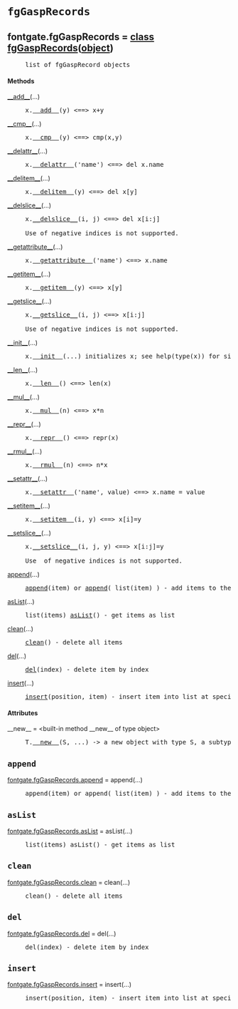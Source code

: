 

<a name="fontgate.fgGaspRecords"></a>

# `fgGaspRecords`


<dt class="class"><h2><span class="class-name">fontgate.fgGaspRecords</span> = <a name="fontgate.fgGaspRecords" href="#fontgate.fgGaspRecords">class fgGaspRecords</a>(<a href="./__builtin__.html#object">object</a>)</h2></dt><dd class="class"><dd>


<pre class="doc" markdown="0">list of fgGaspRecord objects</pre>


</dd><h4 class="head-methods">Methods </h4><dl class="function"><dt><a name="fgGaspRecords-__add__" href="#fgGaspRecords-__add__"><span class="function-name">__add__</span></a><span class="argspec">(...)</span></dt><dd>

<pre class="doc" markdown="0">x.<a href="#fontgate.fgGaspRecords-__add__">__add__</a>(y) <==> x+y</pre>

</dd></dl>
<dl class="function"><dt><a name="fgGaspRecords-__cmp__" href="#fgGaspRecords-__cmp__"><span class="function-name">__cmp__</span></a><span class="argspec">(...)</span></dt><dd>

<pre class="doc" markdown="0">x.<a href="#fontgate.fgGaspRecords-__cmp__">__cmp__</a>(y) <==> cmp(x,y)</pre>

</dd></dl>
<dl class="function"><dt><a name="fgGaspRecords-__delattr__" href="#fgGaspRecords-__delattr__"><span class="function-name">__delattr__</span></a><span class="argspec">(...)</span></dt><dd>

<pre class="doc" markdown="0">x.<a href="#fontgate.fgGaspRecords-__delattr__">__delattr__</a>('name') <==> del x.name</pre>

</dd></dl>
<dl class="function"><dt><a name="fgGaspRecords-__delitem__" href="#fgGaspRecords-__delitem__"><span class="function-name">__delitem__</span></a><span class="argspec">(...)</span></dt><dd>

<pre class="doc" markdown="0">x.<a href="#fontgate.fgGaspRecords-__delitem__">__delitem__</a>(y) <==> del x[y]</pre>

</dd></dl>
<dl class="function"><dt><a name="fgGaspRecords-__delslice__" href="#fgGaspRecords-__delslice__"><span class="function-name">__delslice__</span></a><span class="argspec">(...)</span></dt><dd>

<pre class="doc" markdown="0">x.<a href="#fontgate.fgGaspRecords-__delslice__">__delslice__</a>(i, j) <==> del x[i:j]

Use of negative indices is not supported.</pre>

</dd></dl>
<dl class="function"><dt><a name="fgGaspRecords-__getattribute__" href="#fgGaspRecords-__getattribute__"><span class="function-name">__getattribute__</span></a><span class="argspec">(...)</span></dt><dd>

<pre class="doc" markdown="0">x.<a href="#fontgate.fgGaspRecords-__getattribute__">__getattribute__</a>('name') <==> x.name</pre>

</dd></dl>
<dl class="function"><dt><a name="fgGaspRecords-__getitem__" href="#fgGaspRecords-__getitem__"><span class="function-name">__getitem__</span></a><span class="argspec">(...)</span></dt><dd>

<pre class="doc" markdown="0">x.<a href="#fontgate.fgGaspRecords-__getitem__">__getitem__</a>(y) <==> x[y]</pre>

</dd></dl>
<dl class="function"><dt><a name="fgGaspRecords-__getslice__" href="#fgGaspRecords-__getslice__"><span class="function-name">__getslice__</span></a><span class="argspec">(...)</span></dt><dd>

<pre class="doc" markdown="0">x.<a href="#fontgate.fgGaspRecords-__getslice__">__getslice__</a>(i, j) <==> x[i:j]

Use of negative indices is not supported.</pre>

</dd></dl>
<dl class="function"><dt><a name="fgGaspRecords-__init__" href="#fgGaspRecords-__init__"><span class="function-name">__init__</span></a><span class="argspec">(...)</span></dt><dd>

<pre class="doc" markdown="0">x.<a href="#fontgate.fgGaspRecords-__init__">__init__</a>(...) initializes x; see help(type(x)) for signature</pre>

</dd></dl>
<dl class="function"><dt><a name="fgGaspRecords-__len__" href="#fgGaspRecords-__len__"><span class="function-name">__len__</span></a><span class="argspec">(...)</span></dt><dd>

<pre class="doc" markdown="0">x.<a href="#fontgate.fgGaspRecords-__len__">__len__</a>() <==> len(x)</pre>

</dd></dl>
<dl class="function"><dt><a name="fgGaspRecords-__mul__" href="#fgGaspRecords-__mul__"><span class="function-name">__mul__</span></a><span class="argspec">(...)</span></dt><dd>

<pre class="doc" markdown="0">x.<a href="#fontgate.fgGaspRecords-__mul__">__mul__</a>(n) <==> x*n</pre>

</dd></dl>
<dl class="function"><dt><a name="fgGaspRecords-__repr__" href="#fgGaspRecords-__repr__"><span class="function-name">__repr__</span></a><span class="argspec">(...)</span></dt><dd>

<pre class="doc" markdown="0">x.<a href="#fontgate.fgGaspRecords-__repr__">__repr__</a>() <==> repr(x)</pre>

</dd></dl>
<dl class="function"><dt><a name="fgGaspRecords-__rmul__" href="#fgGaspRecords-__rmul__"><span class="function-name">__rmul__</span></a><span class="argspec">(...)</span></dt><dd>

<pre class="doc" markdown="0">x.<a href="#fontgate.fgGaspRecords-__rmul__">__rmul__</a>(n) <==> n*x</pre>

</dd></dl>
<dl class="function"><dt><a name="fgGaspRecords-__setattr__" href="#fgGaspRecords-__setattr__"><span class="function-name">__setattr__</span></a><span class="argspec">(...)</span></dt><dd>

<pre class="doc" markdown="0">x.<a href="#fontgate.fgGaspRecords-__setattr__">__setattr__</a>('name', value) <==> x.name = value</pre>

</dd></dl>
<dl class="function"><dt><a name="fgGaspRecords-__setitem__" href="#fgGaspRecords-__setitem__"><span class="function-name">__setitem__</span></a><span class="argspec">(...)</span></dt><dd>

<pre class="doc" markdown="0">x.<a href="#fontgate.fgGaspRecords-__setitem__">__setitem__</a>(i, y) <==> x[i]=y</pre>

</dd></dl>
<dl class="function"><dt><a name="fgGaspRecords-__setslice__" href="#fgGaspRecords-__setslice__"><span class="function-name">__setslice__</span></a><span class="argspec">(...)</span></dt><dd>

<pre class="doc" markdown="0">x.<a href="#fontgate.fgGaspRecords-__setslice__">__setslice__</a>(i, j, y) <==> x[i:j]=y

Use  of negative indices is not supported.</pre>

</dd></dl>
<dl class="function"><dt><a name="fgGaspRecords-append" href="#fgGaspRecords-append"><span class="function-name">append</span></a><span class="argspec">(...)</span></dt><dd>

<pre class="doc" markdown="0"><a href="#fontgate.fgGaspRecords-append">append</a>(item) or <a href="#fontgate.fgGaspRecords-append">append</a>( list(item) ) - add items to the end of the list</pre>

</dd></dl>
<dl class="function"><dt><a name="fgGaspRecords-asList" href="#fgGaspRecords-asList"><span class="function-name">asList</span></a><span class="argspec">(...)</span></dt><dd>

<pre class="doc" markdown="0">list(items) <a href="#fontgate.fgGaspRecords-asList">asList</a>() - get items as list</pre>

</dd></dl>
<dl class="function"><dt><a name="fgGaspRecords-clean" href="#fgGaspRecords-clean"><span class="function-name">clean</span></a><span class="argspec">(...)</span></dt><dd>

<pre class="doc" markdown="0"><a href="#fontgate.fgGaspRecords-clean">clean</a>() - delete all items</pre>

</dd></dl>
<dl class="function"><dt><a name="fgGaspRecords-del" href="#fgGaspRecords-del"><span class="function-name">del</span></a><span class="argspec">(...)</span></dt><dd>

<pre class="doc" markdown="0"><a href="#fontgate.fgGaspRecords-del">del</a>(index) - delete item by index</pre>

</dd></dl>
<dl class="function"><dt><a name="fgGaspRecords-insert" href="#fgGaspRecords-insert"><span class="function-name">insert</span></a><span class="argspec">(...)</span></dt><dd>

<pre class="doc" markdown="0"><a href="#fontgate.fgGaspRecords-insert">insert</a>(position, item) - insert item into list at specified position</pre>

</dd></dl>

  <h4 class="head-attrs">Attributes </h4><dl><dt><span class="other-name">__new__</span> = &lt;built-in method __new__ of type object&gt;<dd>

<pre class="doc" markdown="0">T.<a href="#fontgate.fgGaspRecords-__new__">__new__</a>(S, ...) -> a new object with type S, a subtype of T</pre>

</dd></dl>
</dd>


<a name="fontgate.fgGaspRecords.append"></a>

## `append`


<dl class="function"><dt><a name="-fontgate.fgGaspRecords.append" href="#-fontgate.fgGaspRecords.append"><span class="function-name">fontgate.fgGaspRecords.append</span></a> = append<span class="argspec">(...)</span></dt><dd>

<pre class="doc" markdown="0">append(item) or append( list(item) ) - add items to the end of the list</pre>

</dd></dl>



<a name="fontgate.fgGaspRecords.asList"></a>

## `asList`


<dl class="function"><dt><a name="-fontgate.fgGaspRecords.asList" href="#-fontgate.fgGaspRecords.asList"><span class="function-name">fontgate.fgGaspRecords.asList</span></a> = asList<span class="argspec">(...)</span></dt><dd>

<pre class="doc" markdown="0">list(items) asList() - get items as list</pre>

</dd></dl>



<a name="fontgate.fgGaspRecords.clean"></a>

## `clean`


<dl class="function"><dt><a name="-fontgate.fgGaspRecords.clean" href="#-fontgate.fgGaspRecords.clean"><span class="function-name">fontgate.fgGaspRecords.clean</span></a> = clean<span class="argspec">(...)</span></dt><dd>

<pre class="doc" markdown="0">clean() - delete all items</pre>

</dd></dl>



<a name="fontgate.fgGaspRecords.del"></a>

## `del`


<dl class="function"><dt><a name="-fontgate.fgGaspRecords.del" href="#-fontgate.fgGaspRecords.del"><span class="function-name">fontgate.fgGaspRecords.del</span></a> = del<span class="argspec">(...)</span></dt><dd>

<pre class="doc" markdown="0">del(index) - delete item by index</pre>

</dd></dl>



<a name="fontgate.fgGaspRecords.insert"></a>

## `insert`


<dl class="function"><dt><a name="-fontgate.fgGaspRecords.insert" href="#-fontgate.fgGaspRecords.insert"><span class="function-name">fontgate.fgGaspRecords.insert</span></a> = insert<span class="argspec">(...)</span></dt><dd>

<pre class="doc" markdown="0">insert(position, item) - insert item into list at specified position</pre>

</dd></dl>

